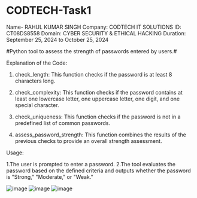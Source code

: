 # CODTECH-Task1

Name- RAHUL KUMAR SINGH
Company: CODTECH IT SOLUTIONS
ID: CT08DS8558
Domain: CYBER SECURITY & ETHICAL HACKING
Duration: September 25, 2024 to October 25, 2024

#Python tool to assess the strength of passwords entered by users.#

Explanation of the Code:

1. check_length: This function checks if the password is at least 8 characters long.

2. check_complexity: This function checks if the password contains at least one lowercase letter, one uppercase letter, one digit, and one special character.

3. check_uniqueness: This function checks if the password is not in a predefined list of common passwords.

4. assess_password_strength: This function combines the results of the previous checks to provide an overall strength assessment.

Usage:

1.The user is prompted to enter a password.
2.The tool evaluates the password based on the defined criteria and outputs whether the password is "Strong," "Moderate," or "Weak."

![image](https://github.com/user-attachments/assets/1f5bb3cf-407d-49ea-9728-4eccc738c4da)
![image](https://github.com/user-attachments/assets/ec82aaea-6812-4f9a-a18e-07bf61a84662)
![image](https://github.com/user-attachments/assets/363c02e1-ad18-4d60-80b5-543e9c2854e5)



